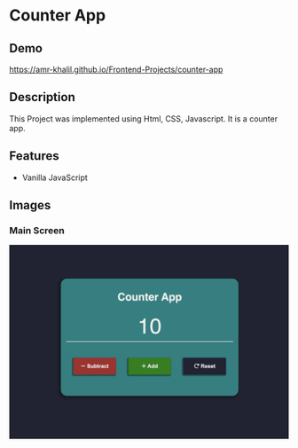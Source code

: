# Counter App

## Demo
https://amr-khalil.github.io/Frontend-Projects/counter-app

## Description
This Project was implemented using Html, CSS, Javascript. It is a counter app.

## Features
 - Vanilla JavaScript

## Images

### Main Screen
<img src="img.png" alt="counter app" width="800"/>